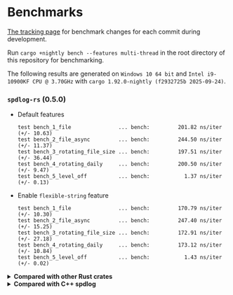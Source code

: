 # Benchmarks

[The tracking page] for benchmark changes for each commit during development.

Run `cargo +nightly bench --features multi-thread` in the root directory of this repository for benchmarking.

The following results are generated on `Windows 10 64 bit` and `Intel i9-10900KF CPU @ 3.70GHz` with `cargo 1.92.0-nightly (f2932725b 2025-09-24)`.

### `spdlog-rs` (0.5.0)

- Default features

  ```
  test bench_1_file               ... bench:         201.82 ns/iter (+/- 10.63)
  test bench_2_file_async         ... bench:         244.50 ns/iter (+/- 11.37)
  test bench_3_rotating_file_size ... bench:         197.51 ns/iter (+/- 36.44)
  test bench_4_rotating_daily     ... bench:         200.50 ns/iter (+/- 9.47)
  test bench_5_level_off          ... bench:           1.37 ns/iter (+/- 0.13)
  ```

- Enable `flexible-string` feature

  ```
  test bench_1_file               ... bench:         170.79 ns/iter (+/- 10.30)
  test bench_2_file_async         ... bench:         247.40 ns/iter (+/- 15.25)
  test bench_3_rotating_file_size ... bench:         172.91 ns/iter (+/- 27.18)
  test bench_4_rotating_daily     ... bench:         173.12 ns/iter (+/- 10.84)
  test bench_5_level_off          ... bench:           1.43 ns/iter (+/- 0.02)
  ```

<details><summary><b>Compared with other Rust crates</b></summary>

#### Disclaimer

I'm not entirely familiar with using the other Rust crates below, so if you find a bug or something worth improving in the benchmark code, feel free to open an issue to let me know.

### `tracing` (0.1.41), `tracing-subscriber` (0.3.20), `tracing-appender` (0.2.3)

```
test bench_1_file               ... bench:       2,479.67 ns/iter (+/- 224.87)
test bench_2_file_async         ... bench:         699.95 ns/iter (+/- 47.68)
test bench_3_rotating_file_size ...                   unavailable
test bench_4_rotating_daily     ... bench:       2,473.01 ns/iter (+/- 244.29)
test bench_5_level_off          ... bench:           0.39 ns/iter (+/- 0.03)
```

### `slog` (2.7.0), `sloggers` (2.2.0)

```
test bench_1_file                     ...                   unavailable
test bench_2_file_async               ... bench:         446.12 ns/iter (+/- 28.20)
test bench_3_rotating_file_size_async ... bench:         447.39 ns/iter (+/- 30.20)
test bench_4_rotating_daily           ...                   unavailable
test bench_5_level_off                ... bench:           1.76 ns/iter (+/- 0.10)
```

### `flexi_logger` (0.31.4)

```
test bench_1_file               ... bench:       1,172.30 ns/iter (+/- 73.46)
test bench_2_file_async         ...                   unavailable
test bench_3_rotating_file_size ... bench:       1,206.46 ns/iter (+/- 109.38)
test bench_4_rotating_daily     ... bench:       1,510.36 ns/iter (+/- 101.03)
test bench_5_level_off          ... bench:           0.20 ns/iter (+/- 0.02)
```

### `log4rs` (1.4.0)

```
test bench_1_file               ... bench:       2,931.94 ns/iter (+/- 201.13)
test bench_2_file_async         ...                   unavailable
test bench_3_rotating_file_size ... bench:       2,968.21 ns/iter (+/- 141.19)
test bench_4_rotating_daily     ...                   unavailable
test bench_5_level_off          ... bench:           0.20 ns/iter (+/- 0.01)
```

### `fern` (0.7.1)

```
test bench_1_file               ... bench:       2,927.74 ns/iter (+/- 180.88)
test bench_2_file_async         ...                   unavailable
test bench_3_rotating_file_size ...                   unavailable
test bench_4_rotating_daily     ...                   unavailable
test bench_5_level_off          ... bench:           0.20 ns/iter (+/- 0.02)
```

### `ftlog` (0.2.15)

```
test bench_1_file               ...                   unavailable
test bench_2_file_async         ... bench:         233.98 ns/iter (+/- 22.20)
test bench_3_rotating_file_size ...                   unavailable
test bench_4_rotating_daily     ... bench:         239.08 ns/iter (+/- 20.10)
test bench_5_level_off          ... bench:           0.20 ns/iter (+/- 0.01)
```

### `fast_log` (1.7.7)

```
test bench_1_file                     ...                   unavailable
test bench_2_file_async               ... bench:         246.59 ns/iter (+/- 3,179.82)
test bench_3_rotating_file_size_async ... bench:         255.32 ns/iter (+/- 631.78)
test bench_4_rotating_daily_async     ... bench:         206.69 ns/iter (+/- 653.65)
test bench_5_level_off                ... bench:           0.20 ns/iter (+/- 0.02)
```

### `logforth` (0.27.0)

```
test bench_1_file                     ...                   unavailable
test bench_2_file_async               ... bench:         780.12 ns/iter (+/- 44.93)
test bench_3_rotating_file_size_async ... bench:         918.14 ns/iter (+/- 47.00)
test bench_4_rotating_daily_async     ... bench:         907.25 ns/iter (+/- 71.37)
test bench_5_level_off                ... bench:           5.88 ns/iter (+/- 0.43)
```
</details>

<details><summary><b>Compared with C++ spdlog</b></summary>

### `spdlog-rs` (0.5.0)

- Default features (corresponds to C++ `spdlog` using standard `<format>`)

  - Sync

    ```
    [info] **********************************************************************
    [info] Multi threaded: 1 threads, 250000 messages
    [info] **********************************************************************
    [info] basic_mt                       Elapsed: 0.08 secs          3092991/sec
    [info] rotating_mt                    Elapsed: 0.08 secs          3096838/sec
    [info] daily_mt                       Elapsed: 0.08 secs          3181888/sec
    [info] level-off                      Elapsed: 0.00 secs        567150635/sec
    [info] **********************************************************************
    [info] Multi threaded: 4 threads, 250000 messages
    [info] **********************************************************************
    [info] basic_mt                       Elapsed: 0.07 secs          3605209/sec
    [info] rotating_mt                    Elapsed: 0.07 secs          3519391/sec
    [info] daily_mt                       Elapsed: 0.08 secs          3332786/sec
    [info] level-off                      Elapsed: 0.00 secs        687947165/sec
    ```

  - Async

    ```
    [info] --------------------------------------------
    [info] Messages     : 1000000
    [info] Threads      : 10
    [info] Queue        : 8192 slots
    [info] Queue memory : 8192 x 136 = 1088 KB
    [info] Total iters  : 3
    [info] --------------------------------------------
    [info]
    [info] ********************************************
    [info] Queue Overflow Policy: Block
    [info] ********************************************
    [info] Elapsed: 0.4880718 secs   2048878/sec
    [info] Elapsed: 0.4717359 secs   2119830/sec
    [info] Elapsed: 0.4589705 secs   2178789/sec
    [info]
    [info] ********************************************
    [info] Queue Overflow Policy: DropIncoming
    [info] ********************************************
    [info] Elapsed: 0.1043783 secs   9580535/sec
    [info] Elapsed: 0.1039465 secs   9620333/sec
    [info] Elapsed: 0.104625 secs    9557945/sec
    ```

- Enable `flexible-string` feature (corresponds to C++ `spdlog` using `fmt` library)

  - Sync

    ```
    [info] **********************************************************************
    [info] Multi threaded: 1 threads, 250000 messages
    [info] **********************************************************************
    [info] basic_mt                       Elapsed: 0.07 secs          3660086/sec
    [info] rotating_mt                    Elapsed: 0.07 secs          3666522/sec
    [info] daily_mt                       Elapsed: 0.07 secs          3597096/sec
    [info] level-off                      Elapsed: 0.00 secs        508957654/sec
    [info] **********************************************************************
    [info] Multi threaded: 4 threads, 250000 messages
    [info] **********************************************************************
    [info] basic_mt                       Elapsed: 0.07 secs          3572576/sec
    [info] rotating_mt                    Elapsed: 0.07 secs          3410138/sec
    [info] daily_mt                       Elapsed: 0.07 secs          3552902/sec
    [info] level-off                      Elapsed: 0.00 secs        724427702/sec
    ```

  - Async

    ```
    [info] --------------------------------------------
    [info] Messages     : 1000000
    [info] Threads      : 10
    [info] Queue        : 8192 slots
    [info] Queue memory : 8192 x 136 = 1088 KB
    [info] Total iters  : 3
    [info] --------------------------------------------
    [info]
    [info] ********************************************
    [info] Queue Overflow Policy: Block
    [info] ********************************************
    [info] Elapsed: 0.4305708 secs   2322498/sec
    [info] Elapsed: 0.4584145 secs   2181431/sec
    [info] Elapsed: 0.4509432 secs   2217574/sec
    [info]
    [info] ********************************************
    [info] Queue Overflow Policy: DropIncoming
    [info] ********************************************
    [info] Elapsed: 0.1058637 secs   9446108/sec
    [info] Elapsed: 0.1072791 secs   9321480/sec
    [info] Elapsed: 0.1063269 secs   9404957/sec
    ```

### C++ `spdlog` (1.15.3)

Compiler `MSVC 19.44.35217.0`.

- Using standard `<format>`
  (compiled with `cmake -G "Visual Studio 17 2022" -A x64 -DCMAKE_BUILD_TYPE=Release -DCMAKE_CXX_STANDARD=20 -DCMAKE_CXX_STANDARD_REQUIRED=ON -DSPDLOG_BUILD_BENCH=ON -DSPDLOG_BUILD_EXAMPLE=OFF -DSPDLOG_USE_STD_FORMAT=ON`)

  - Sync

    ```
    [info] **************************************************************
    [info] Multi threaded: 1 threads, 250,000 messages
    [info] **************************************************************
    [info] basic_mt                       Elapsed: 0.12 secs        2,118,970/sec
    [info] rotating_mt                    Elapsed: 0.13 secs        1,890,720/sec
    [info] daily_mt                       Elapsed: 0.12 secs        2,089,322/sec
    [info] level-off                      Elapsed: 0.00 secs      139,977,603/sec
    [info] **************************************************************
    [info] Multi threaded: 4 threads, 250,000 messages
    [info] **************************************************************
    [info] basic_mt                       Elapsed: 0.18 secs        1,424,666/sec
    [info] rotating_mt                    Elapsed: 0.19 secs        1,329,264/sec
    [info] daily_mt                       Elapsed: 0.18 secs        1,364,071/sec
    [info] level-off                      Elapsed: 0.00 secs      139,899,272/sec
    ```

  - Async

    ```
    [info] -------------------------------------------------
    [info] Messages     : 1000000
    [info] Threads      : 10
    [info] Queue        : 8192 slots
    [info] Queue memory : 8192 x 152 = 1216 KB
    [info] Total iters  : 3
    [info] -------------------------------------------------
    [info]
    [info] *********************************
    [info] Queue Overflow Policy: block
    [info] *********************************
    [info] Elapsed: 2.132892 secs    468846/sec
    [info] Elapsed: 2.1042392 secs   475231/sec
    [info] Elapsed: 2.1130006 secs   473260/sec
    [info]
    [info] *********************************
    [info] Queue Overflow Policy: overrun
    [info] *********************************
    [info] Elapsed: 0.4682991 secs   2135387/sec
    [info] Elapsed: 0.4668421 secs   2142051/sec
    [info] Elapsed: 0.4589271 secs   2178995/sec
    ```

- Using `fmt` library
  (compiled with `cmake -G "Visual Studio 17 2022" -A x64 -DCMAKE_BUILD_TYPE=Release -DCMAKE_CXX_STANDARD=20 -DCMAKE_CXX_STANDARD_REQUIRED=ON -DSPDLOG_BUILD_BENCH=ON -DSPDLOG_BUILD_EXAMPLE=OFF`)

  - Sync

    ```
    [info] **************************************************************
    [info] Multi threaded: 1 threads, 250,000 messages
    [info] **************************************************************
    [info] basic_mt                       Elapsed: 0.06 secs        3,945,408/sec
    [info] rotating_mt                    Elapsed: 0.06 secs        4,016,483/sec
    [info] daily_mt                       Elapsed: 0.06 secs        3,872,792/sec
    [info] level-off                      Elapsed: 0.00 secs      136,061,826/sec
    [info] **************************************************************
    [info] Multi threaded: 4 threads, 250,000 messages
    [info] **************************************************************
    [info] basic_mt                       Elapsed: 0.10 secs        2,497,243/sec
    [info] rotating_mt                    Elapsed: 0.10 secs        2,421,563/sec
    [info] daily_mt                       Elapsed: 0.10 secs        2,390,189/sec
    [info] level-off                      Elapsed: 0.00 secs      136,054,421/sec
    ```

  - Async

    ```
    [info] -------------------------------------------------
    [info] Messages     : 1000000
    [info] Threads      : 10
    [info] Queue        : 8192 slots
    [info] Queue memory : 8192 x 408 = 3264 KB
    [info] Total iters  : 3
    [info] -------------------------------------------------
    [info]
    [info] *********************************
    [info] Queue Overflow Policy: block
    [info] *********************************
    [info] Elapsed: 1.7362919 secs   575940/sec
    [info] Elapsed: 1.7509939 secs   571104/sec
    [info] Elapsed: 1.7574208 secs   569015/sec
    [info]
    [info] *********************************
    [info] Queue Overflow Policy: overrun
    [info] *********************************
    [info] Elapsed: 0.3349014 secs   2985953/sec
    [info] Elapsed: 0.3340692 secs   2993391/sec
    [info] Elapsed: 0.3259194 secs   3068243/sec
    ```

</details>

[The tracking page]: https://spriteovo.github.io/spdlog-rs/dev/benchmarks/
